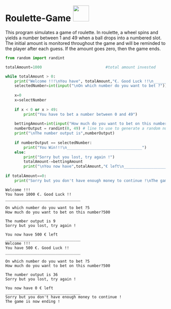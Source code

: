 # Roulette-Game <img src="https://media.giphy.com/media/26uflBhaGt5lQsaCA/source.gif?cid=ecf05e47f308ctagp662symv4glxsp55d5dydl3hmcp5e0oi&rid=source.gif&ct=g" width="50">
This program simulates a game of roulette. In roulette, a wheel spins and yields a number between 1 and 49 when a ball drops into a numbered slot. The initial amount is monitored throughout the game and will be reminded to the player after each guess. If the amount goes zero, then the game ends.


```python
from random import randint

totalAmount=1000                            #total amount invested 

while totalAmount > 0:
    print("Welcome !!!\nYou have", totalAmount,"€. Good Luck !!\n_________________________________")
    selectedNumber=int(input("\nOn which number do you want to bet ?"))
    
    x=0
    x=selectNumber
    
    if x < 0 or x > 49:
        print("You have to bet a number between 0 and 49")
    
    bettingAmount=int(input("How much do you want to bet on this number?"))
    numberOutput = randint(0, 49) # line to use to generate a random number between 0 and 49
    print("\nThe number output is",numberOutput)
    
    if numberOutput == selectedNumber:
        print("You Win!!!\n_________________________________")
    else:
        print("Sorry but you lost, try again !")
        totalAmount-=bettingAmount
        print("\nYou now have",totalAmount,"€ left\n_________________________________")
        
if totalAmount==0:
    print("Sorry but you don't have enough money to continue !\nThe game is now ending !")
```

```
Welcome !!!
You have 1000 €. Good Luck !!
_________________________________

On which number do you want to bet ?5
How much do you want to bet on this number?500

The number output is 9
Sorry but you lost, try again !

You now have 500 € left
_________________________________
Welcome !!!
You have 500 €. Good Luck !!
_________________________________

On which number do you want to bet ?5
How much do you want to bet on this number?500

The number output is 36
Sorry but you lost, try again !

You now have 0 € left
_________________________________
Sorry but you don't have enough money to continue !
The game is now ending !
```
